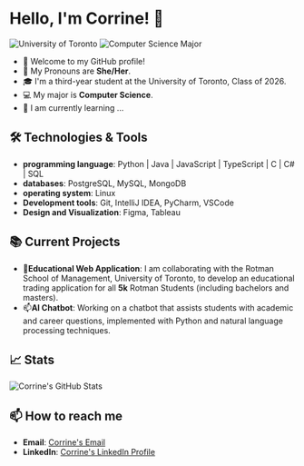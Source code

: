 # Hello, I'm Corrine! 👋
![University of Toronto](https://img.shields.io/badge/-University%20of%20Toronto-blue?style=flat&logo=University-of-Toronto&logoColor=white)
![Computer Science Major](https://img.shields.io/badge/Computer%20Science%20Major-007396?style=flat&logo=java&logoColor=white)

- 👋 Welcome to my GitHub profile!
- 👩 My Pronouns are __She/Her__.
- 🎓 I'm a third-year student at the University of Toronto, Class of 2026.
- 💻 My major is __Computer Science__.
- 🌱 I am currently learning ...

## 🛠 Technologies & Tools

- __programming language__: Python | Java | JavaScript | TypeScript | C | C# | SQL
- __databases__: PostgreSQL, MySQL, MongoDB
- __operating system__: Linux
- __Development tools__: Git, IntelliJ IDEA, PyCharm, VSCode
- __Design and Visualization__: Figma, Tableau

## 📚 Current Projects

- 💞️**Educational Web Application**: I am collaborating with the Rotman School of Management, University of Toronto, to develop an educational trading application for all __5k__ Rotman Students (including bachelors and masters).
- 📫**AI Chatbot**: Working on a chatbot that assists students with academic and career questions, implemented with Python and natural language processing techniques.

## 📈 Stats

![Corrine's GitHub Stats](https://github-readme-stats.vercel.app/api?username=TheGreatCorrine&show_icons=true&theme=default)


## 📫 How to reach me

- **Email**: [Corrine's Email](mailto:your-email@domain.com)
- **LinkedIn**: [Corrine's LinkedIn Profile](https://www.linkedin.com/in/your-linkedin)

<!-- This is a comment in Markdown -->

<!---
TheGreatCorrine/TheGreatCorrine is a ✨ special ✨ repository because its `README.md` (this file) appears on your GitHub profile.
You can click the Preview link to take a look at your changes.
--->
